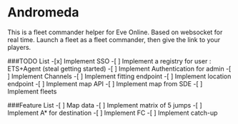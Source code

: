 # Andromeda

This is a fleet commander helper for Eve Online.
Based on websocket for real time.
Launch a fleet as a fleet commander, then give the link to your players.

###TODO List
    -[x] Implement SSO
    -[ ] Implement a registry for user : ETS+Agent (steal getting started)
    -[ ] Implement Authentication for admin
    -[ ] Implement Channels
    -[ ] Implement fitting endpoint
    -[ ] Implement location endpoint
    -[ ] Implement map API
    -[ ] Implement map from SDE
    -[ ] Implement fleets

###Feature List
    -[ ] Map data
    -[ ] Implement matrix of 5 jumps
    -[ ] Implement A* for destination
    -[ ] Implement FC
    -[ ] Implement catch-up
